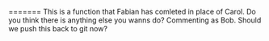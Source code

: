 <!-- Brandon playing Ted/Alice -->

<!-- We are going to mess things up. -->
=======
This is a function that Fabian has comleted in place of Carol.
Do you think there is anything else you wanns do?
Commenting as Bob. Should we push this back to git now?
